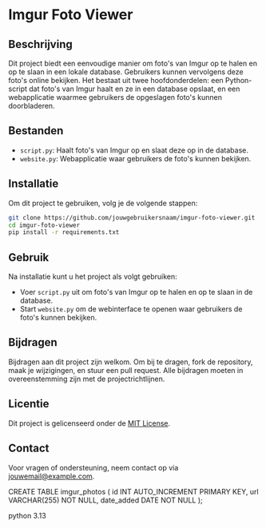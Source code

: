 # Imgur Foto Viewer

## Beschrijving
Dit project biedt een eenvoudige manier om foto's van Imgur op te halen en op te slaan in een lokale database. Gebruikers kunnen vervolgens deze foto's online bekijken. Het bestaat uit twee hoofdonderdelen: een Python-script dat foto's van Imgur haalt en ze in een database opslaat, en een webapplicatie waarmee gebruikers de opgeslagen foto's kunnen doorbladeren.

## Bestanden
- `script.py`: Haalt foto's van Imgur op en slaat deze op in de database.
- `website.py`: Webapplicatie waar gebruikers de foto's kunnen bekijken.

## Installatie
Om dit project te gebruiken, volg je de volgende stappen:

```bash
git clone https://github.com/jouwgebruikersnaam/imgur-foto-viewer.git
cd imgur-foto-viewer
pip install -r requirements.txt

```

## Gebruik
Na installatie kunt u het project als volgt gebruiken:
- Voer `script.py` uit om foto's van Imgur op te halen en op te slaan in de database.
- Start `website.py` om de webinterface te openen waar gebruikers de foto's kunnen bekijken.

## Bijdragen
Bijdragen aan dit project zijn welkom. Om bij te dragen, fork de repository, maak je wijzigingen, en stuur een pull request. Alle bijdragen moeten in overeenstemming zijn met de projectrichtlijnen.

## Licentie
Dit project is gelicenseerd onder de [MIT License](LICENSE).

## Contact
Voor vragen of ondersteuning, neem contact op via [jouwemail@example.com](mailto:jouwemail@example.com).



CREATE TABLE imgur_photos (
    id INT AUTO_INCREMENT PRIMARY KEY,
    url VARCHAR(255) NOT NULL,
    date_added DATE NOT NULL
);

python 3.13